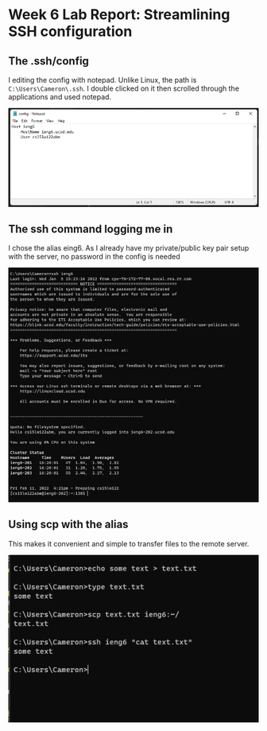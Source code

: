 # Week 6 Lab Report: Streamlining SSH configuration

## The .ssh/config
I editing the config with notepad. Unlike Linux, the path is `C:\Users\Cameron\.ssh`. I double clicked on it then scrolled through the applications and used notepad.
 
![Notepad](./lab6/ssh-config.png)

## The ssh command logging me in
I chose the alias eing6. As I already have my private/public key pair setup with the server, no password in the config is needed

![LoggingIn](./lab6/logging-in.png)

## Using scp with the alias
This makes it convenient and simple to transfer files to the remote server. 

![scp](./lab6/scp.png)